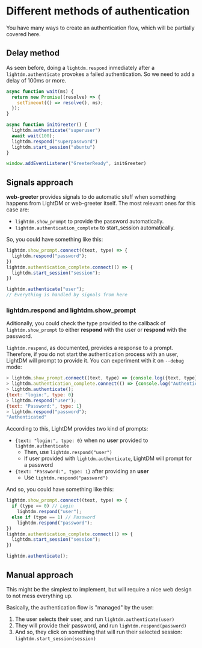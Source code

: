 # Different methods of authentication

You have many ways to create an authentication flow, which will be partially covered here.

## Delay method

As seen before, doing a `lightdm.respond` inmediately after a `lightdm.authenticate` provokes a failed authentication. So we need to add a delay of 100ms or more.

```javascript
async function wait(ms) {
  return new Promise((resolve) => {
    setTimeout(() => resolve(), ms);
  });
}

async function initGreeter() {
  lightdm.authenticate("superuser")
  await wait(100);
  lightdm.respond("superpassword")
  lightdm.start_session("ubuntu")
}

window.addEventListener("GreeterReady", initGreeter)
```

## Signals approach

**web-greeter** provides signals to do automatic stuff when something happens from LightDM or web-greeter itself. The most relevant ones for this case are:

- `lightdm.show_prompt` to provide the password automatically.
- `lightdm.authentication_complete` to start_session automatically.

So, you could have something like this:

```javascript
lightdm.show_prompt.connect((text, type) => {
  lightdm.respond("password");
})
lightdm.authentication_complete.connect(() => {
  lightdm.start_session("session");
})

lightdm.authenticate("user");
// Everything is handled by signals from here
```

### lightdm.respond and lightdm.show_prompt

Aditionally, you could check the type provided to the callback of `lightdm.show_prompt` to either **respond** with the user or **respond** with the password.

`lightdm.respond`, as documented, provides a response to a prompt. Therefore, if you do not start the authentication process with an user, LightDM will prompt to provide it. You can experiment with it on `--debug` mode:

```javascript
> lightdm.show_prompt.connect((text, type) => {console.log({text, type})});
> lightdm.authentication_complete.connect(() => {console.log("Authenticated")});
> lightdm.authenticate();
{text: "login:", type: 0}
> lightdm.respond("user");
{text: "Password:", type: 1}
> lightdm.respond("password");
"Authenticated"
```

According to this, LightDM provides two kind of prompts:

- `{text: "login:", type: 0}` when no **user** provided to `lightdm.authenticate`
    - Then, use `lightdm.respond("user")`
    - If user provided with `lightdm.authenticate`, LightDM will prompt for a password
- `{text: "Password:", type: 1}` after providing an **user**
    - Use `lightdm.respond("password")`

And so, you could have something like this:

```javascript
lightdm.show_prompt.connect((text, type) => {
  if (type == 0) // Login
    lightdm.respond("user");
  else if (type == 1) // Password
    lightdm.respond("password");
})
lightdm.authentication_complete.connect(() => {
  lightdm.start_session("session");
})

lightdm.authenticate();
```

## Manual approach

This might be the simplest to implement, but will require a nice web design to not mess everything up.

Basically, the authentication flow is "managed" by the user:

1. The user selects their user, and run `lightdm.authenticate(user)`
2. They will provide their password, and run `lightdm.respond(password)`
3. And so, they click on something that will run their selected session: `lightdm.start_session(session)`

